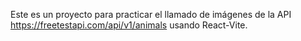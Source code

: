 Este es un proyecto para practicar el llamado de imágenes de la API https://freetestapi.com/api/v1/animals usando React-Vite.